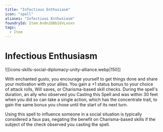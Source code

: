 ```yaml
---
title: "Infectious Enthusiasm"
icon: "spell"
aliases: "Infectious Enthusiasm"
foundryId: Item.0v0n2OBb16VLxoxn
tags:
  - Item
---
```


# Infectious Enthusiasm
![[icons-skills-social-diplomacy-unity-alliance.webp|150]]

With enchanted gusto, you encourage yourself to get things done and share your motivation with your allies. You gain a +1 status bonus to your choice of attack rolls, Will saves, or Charisma-based skill checks. During the spell's duration, an ally who observed you Casting this Spell and was within 30 feet when you did so can take a single action, which has the concentrate trait, to gain the same bonus you chose until the start of its next turn.

Using this spell to influence someone in a social situation is typically considered a faux pas, negating the benefit on Charisma-based skills if the subject of the check observed you casting the spell.


